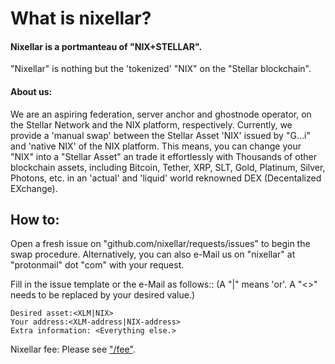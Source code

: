 # What is nixellar?
#### Nixellar is a portmanteau of "NIX+STELLAR".
"Nixellar" is nothing but the 'tokenized' "NIX" on the "Stellar blockchain". 

#### About us:
We are an aspiring federation, server anchor and ghostnode operator, on the Stellar Network and the NIX platform, respectively.
Currently, we provide a 'manual swap' between the Stellar Asset 'NIX' issued by "G...i" and 'native NIX' of the NIX platform.
This means, you can change your "NIX" into a "Stellar Asset" an trade it effortlessly with Thousands of other blockchain assets, including Bitcoin, Tether, XRP, SLT, Gold, Platinum, Silver, Photons, etc. in an 'actual' and 'liquid' world reknowned DEX (Decentalized EXchange).

## How to:

Open a fresh issue on "github.com/nixellar/requests/issues" to begin the swap procedure.
Alternatively, you can also e-Mail us on "nixellar" at "protonmail" dot "com" with your request.

Fill in the issue template or the e-Mail as follows::
(A "|" means 'or'. A "<>" needs to be replaced by your desired value.)
```
Desired asset:<XLM|NIX>
Your address:<XLM-address|NIX-address>
Extra information: <Everything else.>
```

Nixellar fee:
Please see ["/fee"](../../../fees/index).
